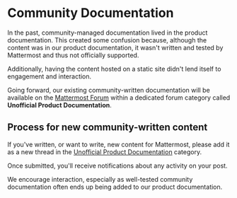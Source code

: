 # Community Documentation

In the past, community-managed documentation lived in the product documentation. This created some confusion because, although the content was in our product documentation, it wasn't written and tested by Mattermost and thus not officially supported.

Additionally, having the content hosted on a static site didn't lend itself to engagement and interaction.

Going forward, our existing community-written documentation will be available on the [Mattermost Forum](https://forum.mattermost.com/) within a dedicated forum category called **Unofficial Product Documentation**.

## Process for new community-written content

If you've written, or want to write, new content for Mattermost, please add it as a new thread in the [Unofficial Product Documentation](https://forum.mattermost.com/c/docs/37) category.

Once submitted, you'll receive notifications about any activity on your post.

We encourage interaction, especially as well-tested community documentation often ends up being added to our product documentation.
